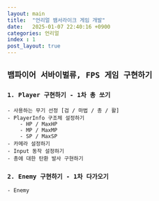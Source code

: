 ```yaml
---
layout: main  
title:  "언리얼 뱀서라이크 게임 개발"
date:   2025-01-07 22:40:16 +0900
categories: 언리얼
index : 1
post_layout: true
---
```


## `뱀파이어 서바이벌류, FPS 게임 구현하기`

### `1. Player 구현하기 - 1차 총 쏘기`
    - 사용하는 무기 선정 [검 / 마법 / 총 / 활]
    - PlayerInfo 구조체 설정하기 
        - HP / MaxHP
        - MP / MaxMP
        - SP / MaxSP
    - 카메라 설정하기
    - Input 동작 설정하기
    - 총에 대한 탄환 발사 구현하기

### `2. Enemy 구현하기 - 1차 다가오기`
    - Enemy
